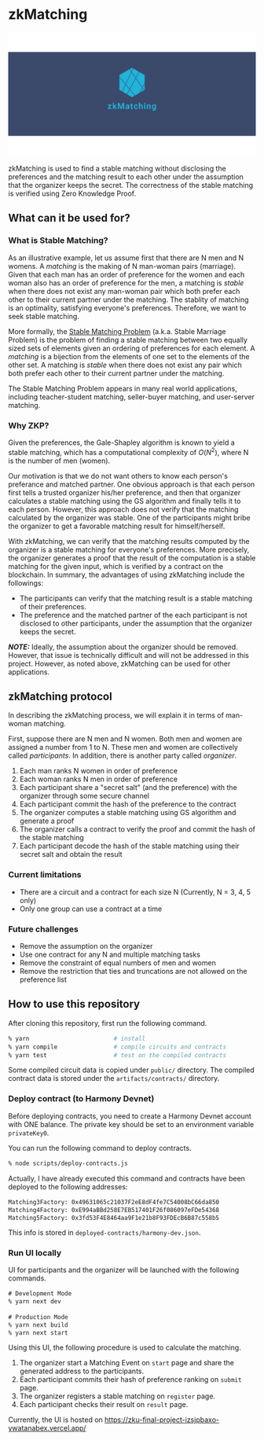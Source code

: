 # zkMatching

![hoge](banner.png)

zkMatching is used to find a stable matching without disclosing the preferences and the matching result to each other under the assumption that the organizer keeps the secret. The correctness of the stable matching is verified using Zero Knowledge Proof.

## What can it be used for?

### What is Stable Matching?
As an illustrative example, let us assume first that there are N men and N womens. A *matching* is the making of N man-woman pairs (marriage). Given that each man has an order of preference for the women and each woman also has an order of preference for the men, a matching is *stable* when there does not exist any man-woman pair which both prefer each other to their current partner under the matching. The stablity of matching is an optimality, satisfying everyone's preferences. Therefore, we want to seek stable matching.

More formally, the [Stable Matching Problem](https://en.wikipedia.org/wiki/Stable_marriage_problem) (a.k.a. Stable Marriage Problem) is the problem of finding a stable matching between two equally sized sets of elements given an ordering of preferences for each element. A *matching* is a bijection from the elements of one set to the elements of the other set. A matching is *stable* when there does not exist any pair which both prefer each other to their current partner under the matching.

The Stable Matching Problem appears in many real world applications, including teacher-student matching, seller-buyer matching, and user-server matching.
<!-- TODO: add detail here -->


### Why ZKP?
Given the preferences, the Gale-Shapley algorithm is known to yield a stable matching, which has a computational complexity of $O(N^2)$, where N is the number of men (women).

Our motivation is that we do not want others to know each person's preferance and matched partner. One obvious approach is that each person first tells a trusted organizer his/her preference, and then that organizer calculates a stable matching using the GS algorithm and finally tells it to each person. However, this approach does not verify that the matching calculated by the organizer was stable. One of the participants might bribe the organizer to get a favorable matching result for himself/herself.

With zkMatching, we can verify that the matching results computed by the organizer is a stable matching for everyone's preferences. More precisely, the organizer generates a proof that the result of the computation is a stable matching for the given input, which is verified by a contract on the blockchain. In summary, the advantages of using zkMatching include the followings:

* The participants can verify that the matching result is a stable matching of their preferences.
* The preference and the matched partner of the each participant is not disclosed to other participants, under the assumption that the organizer keeps the secret.


**_NOTE:_** Ideally, the assumption about the organizer should be removed. However, that issue is technically difficult and will not be addressed in this project. However, as noted above, zkMatching can be used for other applications.



## zkMatching protocol
In describing the zkMatching process, we will explain it in terms of man-woman matching.

First, suppose there are N men and N women. Both men and women are assigned a number from 1 to N. These men and women are collectively called *participants*. In addition, there is another party called *organizer*. 

1. Each man ranks N women in order of preference
2. Each woman ranks N men in order of preference
3. Each participant share a "secret salt" (and the preference) with the organizer through some secure channel
4. Each participant commit the hash of the preference to the contract
5. The organizer computes a stable matching using GS algorithm and generate a proof
6. The organizer calls a contract to verify the proof and commit the hash of the stable matching
7. Each participant decode the hash of the stable matching using their secret salt and obtain the result


### Current limitations
* There are a circuit and a contract for each size N (Currently, N = 3, 4, 5 only) 
* Only one group can use a contract at a time

### Future challenges
* Remove the assumption on the organizer
* Use one contract for any N and multiple matching tasks
* Remove the constraint of equal numbers of men and women
* Remove the restriction that ties and truncations are not allowed on the preference list


## How to use this repository
After cloning this repository, first run the following command.

```bash
% yarn                        # install 
% yarn compile                # compile circuits and contracts
% yarn test                   # test on the compiled contracts
```

Some compiled circuit data is copied under `public/` directory.
The compiled contract data is stored under the `artifacts/contracts/` directory.



### Deploy contract (to Harmony Devnet)

Before deploying contracts, you need to create a Harmony Devnet account with ONE balance.
The private key should be set to an environment variable `privateKey0`.

You can run the following command to deploy contracts.

```bash
% node scripts/deploy-contracts.js
```

Actually, I have already executed this command and contracts have been deployed to the following addresses:

```
Matching3Factory: 0x49631065c21037F2eE8dF4fe7C54008bC66da850
Matching4Factory: 0xE994aBBd258E7EB517401F26f086097eFDe54368
Matching5Factory: 0x3fd53F4E8464aa9F1e21b8F93FDEcB6B87c558b5
```

This info is stored in `deployed-contracts/harmony-dev.json`.


### Run UI locally
UI for participants and the organizer will be launched with the following commands.

```
# Development Mode
% yarn next dev

# Production Mode
% yarn next build
% yarn next start
```

Using this UI, the following procedure is used to calculate the matching.

1. The organizer start a Matching Event on `start` page and share the generated address to the participants.
2. Each participant commits their hash of preference ranking on `submit` page.
3. The organizer registers a stable matching on `register` page.
4. Each participant checks their result on `result` page.


Currently, the UI is hosted on https://zku-final-project-izsjpbaxo-ywatanabex.vercel.app/

